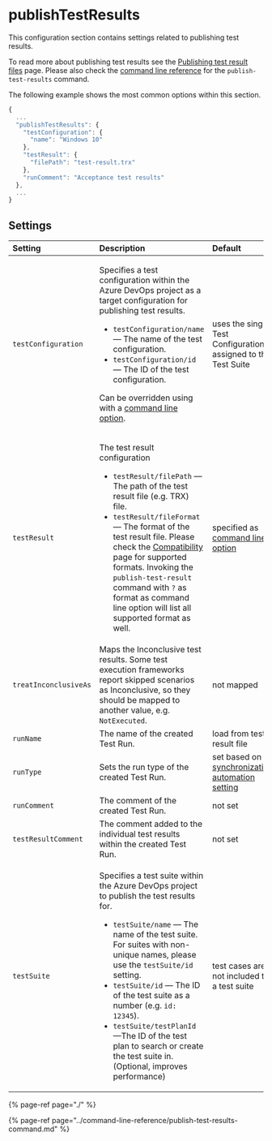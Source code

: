 # publishTestResults

This configuration section contains settings related to publishing test results. 

To read more about publishing test results see the [Publishing test result files](../../features/test-result-publishing-features/publishing-test-result-files.md) page. Please also check the [command line reference](../command-line-reference/publish-test-results-command.md) for the `publish-test-results` command.

The following example shows the most common options within this section.

```javascript
{
  ...
  "publishTestResults": {
    "testConfiguration": {
      "name": "Windows 10"
    },
    "testResult": {
      "filePath": "test-result.trx"
    },
    "runComment": "Acceptance test results"
  },
  ...
}
```

## Settings

<table>
  <thead>
    <tr>
      <th style="text-align:left">Setting</th>
      <th style="text-align:left">Description</th>
      <th style="text-align:left">Default</th>
    </tr>
  </thead>
  <tbody>
    <tr>
      <td style="text-align:left"><code>testConfiguration</code>
      </td>
      <td style="text-align:left">
        <p>Specifies a test configuration within the Azure DevOps project as a target
          configuration for publishing test results.</p>
        <ul>
          <li><code>testConfiguration/name</code> &#x2014; The name of the test configuration.</li>
          <li><code>testConfiguration/id</code> &#x2014; The ID of the test configuration.</li>
        </ul>
        <p>Can be overridden using with a <a href="../command-line-reference/publish-test-results-command.md">command line option</a>.</p>
      </td>
      <td style="text-align:left">uses the single Test Configuration assigned to the Test Suite</td>
    </tr>
    <tr>
      <td style="text-align:left"><code>testResult</code>
      </td>
      <td style="text-align:left">
        <p>The test result configuration</p>
        <ul>
          <li><code>testResult/filePath</code> &#x2014; The path of the test result file
            (e.g. TRX) file.</li>
          <li><code>testResult/fileFormat</code> &#x2014; The format of the test result
            file. Please check the <a href="../compatibility.md#supported-test-result-formats">Compatibility</a> page
            for supported formats. Invoking the <code>publish-test-result</code> command
            with <code>?</code> as format as command line option will list all supported
            format as well.</li>
        </ul>
      </td>
      <td style="text-align:left">specified as <a href="../command-line-reference/publish-test-results-command.md">command line option</a>
      </td>
    </tr>
    <tr>
      <td style="text-align:left"><code>treatInconclusiveAs</code>
      </td>
      <td style="text-align:left">Maps the Inconclusive test results. Some test execution frameworks report
        skipped scenarios as Inconclusive, so they should be mapped to another
        value, e.g. <code>NotExecuted</code>.</td>
      <td style="text-align:left">not mapped</td>
    </tr>
    <tr>
      <td style="text-align:left"><code>runName</code>
      </td>
      <td style="text-align:left">The name of the created Test Run.</td>
      <td style="text-align:left">load from test result file</td>
    </tr>
    <tr>
      <td style="text-align:left"><code>runType</code>
      </td>
      <td style="text-align:left">Sets the run type of the created Test Run.</td>
      <td style="text-align:left">set based on <a href="configuration-synchronization/configuration-synchronization-automation.md">synchronization automation setting</a>
      </td>
    </tr>
    <tr>
      <td style="text-align:left"><code>runComment</code>
      </td>
      <td style="text-align:left">The comment of the created Test Run.</td>
      <td style="text-align:left">not set</td>
    </tr>
    <tr>
      <td style="text-align:left"><code>testResultComment</code>
      </td>
      <td style="text-align:left">The comment added to the individual test results within the created Test
        Run.</td>
      <td style="text-align:left">not set</td>
    </tr>
    <tr>
      <td style="text-align:left"><code>testSuite</code>
      </td>
      <td style="text-align:left">
        <p>Specifies a test suite within the Azure DevOps project to publish the
          test results for.</p>
        <ul>
          <li><code>testSuite/name</code> &#x2014; The name of the test suite. For suites
            with non-unique names, please use the <code>testSuite/id</code> setting.</li>
          <li><code>testSuite/id</code> &#x2014; The ID of the test suite as a number
            (e.g. <code>id: 12345</code>).</li>
          <li><code>testSuite/testPlanId</code> &#x2014;The ID of the test plan to search
            or create the test suite in. (Optional, improves performance)</li>
        </ul>
      </td>
      <td style="text-align:left">test cases are not included to a test suite</td>
    </tr>
  </tbody>
</table>

{% page-ref page="./" %}

{% page-ref page="../command-line-reference/publish-test-results-command.md" %}

